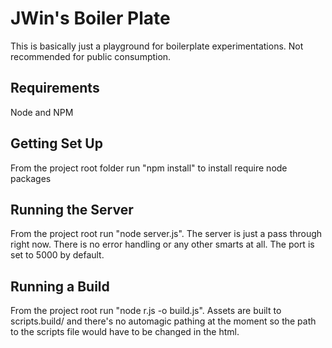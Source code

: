 JWin's Boiler Plate
===================

This is basically just a playground for boilerplate experimentations. Not recommended for public consumption.

Requirements
------------

Node and NPM

Getting Set Up
--------------

From the project root folder run "npm install" to install require node packages

Running the Server
------------------

From the project root run "node server.js". The server is just a pass through right now. There is no error handling or any other smarts at all. The port is set to 5000 by default.

Running a Build
---------------

From the project root run "node r.js -o build.js". Assets are built to scripts.build/ and there's no automagic pathing at the moment so the path to the scripts file would have to be changed in the html.